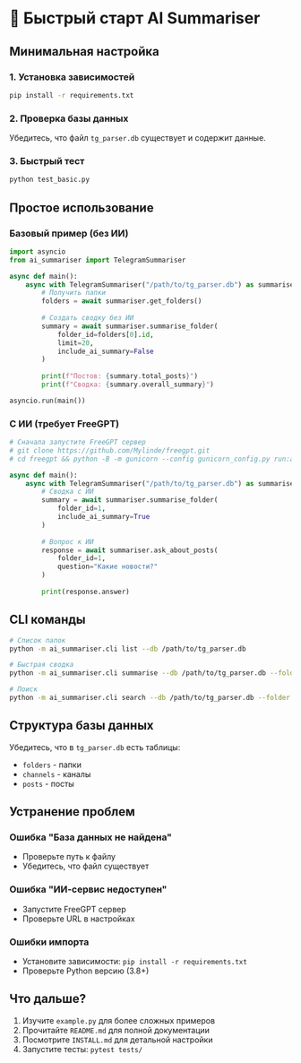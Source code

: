 # 🚀 Быстрый старт AI Summariser

## Минимальная настройка

### 1. Установка зависимостей
```bash
pip install -r requirements.txt
```

### 2. Проверка базы данных
Убедитесь, что файл `tg_parser.db` существует и содержит данные.

### 3. Быстрый тест
```bash
python test_basic.py
```

## Простое использование

### Базовый пример (без ИИ)
```python
import asyncio
from ai_summariser import TelegramSummariser

async def main():
    async with TelegramSummariser("/path/to/tg_parser.db") as summariser:
        # Получить папки
        folders = await summariser.get_folders()
        
        # Создать сводку без ИИ
        summary = await summariser.summarise_folder(
            folder_id=folders[0].id,
            limit=20,
            include_ai_summary=False
        )
        
        print(f"Постов: {summary.total_posts}")
        print(f"Сводка: {summary.overall_summary}")

asyncio.run(main())
```

### С ИИ (требует FreeGPT)
```python
# Сначала запустите FreeGPT сервер
# git clone https://github.com/Mylinde/freegpt.git
# cd freegpt && python -B -m gunicorn --config gunicorn_config.py run:app

async def main():
    async with TelegramSummariser("/path/to/tg_parser.db") as summariser:
        # Сводка с ИИ
        summary = await summariser.summarise_folder(
            folder_id=1,
            include_ai_summary=True
        )
        
        # Вопрос к ИИ
        response = await summariser.ask_about_posts(
            folder_id=1,
            question="Какие новости?"
        )
        
        print(response.answer)
```

## CLI команды

```bash
# Список папок
python -m ai_summariser.cli list --db /path/to/tg_parser.db

# Быстрая сводка
python -m ai_summariser.cli summarise --db /path/to/tg_parser.db --folder 1 --limit 10

# Поиск
python -m ai_summariser.cli search --db /path/to/tg_parser.db --folder 1 --term "новости"
```

## Структура базы данных

Убедитесь, что в `tg_parser.db` есть таблицы:
- `folders` - папки
- `channels` - каналы
- `posts` - посты

## Устранение проблем

### Ошибка "База данных не найдена"
- Проверьте путь к файлу
- Убедитесь, что файл существует

### Ошибка "ИИ-сервис недоступен"
- Запустите FreeGPT сервер
- Проверьте URL в настройках

### Ошибки импорта
- Установите зависимости: `pip install -r requirements.txt`
- Проверьте Python версию (3.8+)

## Что дальше?

1. Изучите `example.py` для более сложных примеров
2. Прочитайте `README.md` для полной документации
3. Посмотрите `INSTALL.md` для детальной настройки
4. Запустите тесты: `pytest tests/` 
